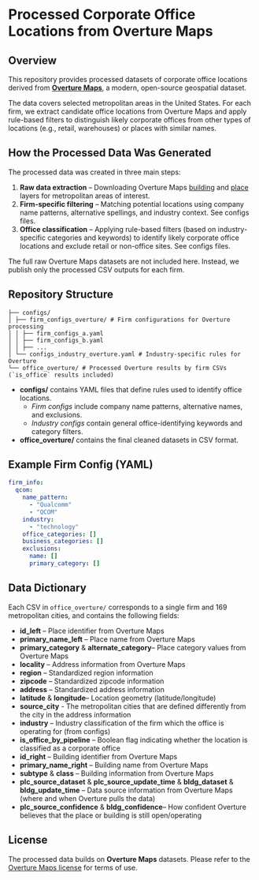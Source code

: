 # Processed Corporate Office Locations from Overture Maps

## Overview
This repository provides processed datasets of corporate office locations derived from **[Overture Maps](https://docs.overturemaps.org/)**, a modern, open-source geospatial dataset.

The data covers selected metropolitan areas in the United States. For each firm, we extract candidate office locations from Overture Maps and apply rule-based filters to distinguish likely corporate offices from other types of locations (e.g., retail, warehouses) or places with similar names.


## How the Processed Data Was Generated
The processed data was created in three main steps:  
1. **Raw data extraction** – Downloading Overture Maps [building](https://docs.overturemaps.org/guides/buildings/#14/32.58453/-117.05154/0/60) and [place](https://docs.overturemaps.org/guides/places/#14/32.58453/-117.05154/0/60) layers for metropolitan areas of interest.  
2. **Firm-specific filtering** – Matching potential locations using company name patterns, alternative spellings, and industry context. See configs files.  
3. **Office classification** – Applying rule-based filters (based on industry-specific categories and keywords) to identify likely corporate office locations and exclude retail or non-office sites. See configs files.  

The full raw Overture Maps datasets are not included here. Instead, we publish only the processed CSV outputs for each firm.

## Repository Structure

```
├── configs/ 
│ ├── firm_configs_overture/ # Firm configurations for Overture processing 
│ │ ├── firm_configs_a.yaml
│ │ ├── firm_configs_b.yaml
│ │ ├── ...
│ └── configs_industry_overture.yaml # Industry-specific rules for Overture 
└── office_overture/ # Processed Overture results by firm CSVs (`is_office` results included)
```

- **configs/** contains YAML files that define rules used to identify office locations.  
  - *Firm configs* include company name patterns, alternative names, and exclusions.  
  - *Industry configs* contain general office-identifying keywords and category filters.  
- **office_overture/** contains the final cleaned datasets in CSV format.

## Example Firm Config (YAML)

```yaml
firm_info:
  qcom:
    name_pattern:
      - "Qualcomm"
      - "QCOM"
    industry:
      - "technology"
    office_categories: []
    business_categories: []
    exclusions:
      name: []
      primary_category: []
```

## Data Dictionary
Each CSV in `office_overture/` corresponds to a single firm and 169 metropolitan cities, and contains the following fields:  

- **id_left** – Place identifier from Overture Maps   
- **primary_name_left** – Place name from Overture Maps  
- **primary_category** & **alternate_category**– Place category values from Overture Maps  
- **locality** – Address information from Overture Maps 
- **region** – Standardized region information  
- **zipcode** – Standardized zipcode information  
- **address** – Standardized address information  
- **latitude** & **longitude**– Location geometry (latitude/longitude) 
- **source_city** - The metropolitan cities that are defined differently from the city in the address information 
- **industry** – Industry classification of the firm which the office is operating for (from configs)  
- **is_office_by_pipeline** – Boolean flag indicating whether the location is classified as a corporate office  
- **id_right** – Building identifier from Overture Maps   
- **primary_name_right** – Building name from Overture Maps  
- **subtype** & **class** – Building information from Overture Maps  
- **plc_source_dataset** & **plc_source_update_time** & **bldg_dataset** & **bldg_update_time** – Data source information from Overture Maps (where and when Overture pulls the data)
- **plc_source_confidence** & **bldg_confidence**– How confident Overture believes that the place or building is still open/operating


## License
The processed data builds on **Overture Maps** datasets. Please refer to the [Overture Maps license](https://docs.overturemaps.org/attribution/) for terms of use.
